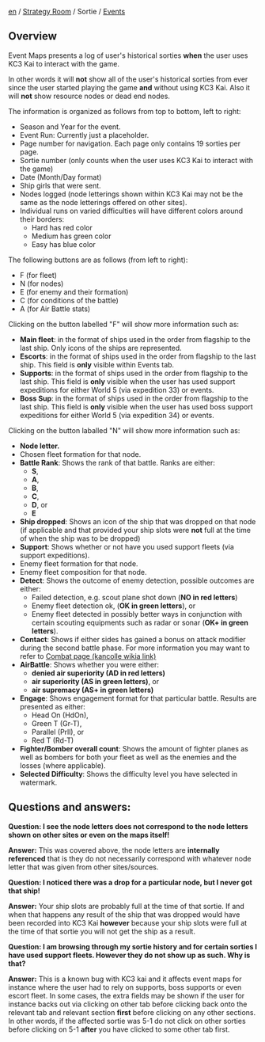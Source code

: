 [en](https://github.com/KC3Kai/kc3-docs/tree/master/en) / [Strategy Room](https://github.com/KC3Kai/kc3-docs/blob/master/en/Strategy_Room.md) / Sortie / [Events](https://github.com/KC3Kai/kc3-docs/blob/master/en/Strategy_Room_-_Events.md)

Overview
--------

Event Maps presents a log of user's historical sorties **when** the user uses KC3 Kai to interact with the game.

In other words it will **not** show all of the user's historical sorties from ever since the user started playing the game **and** without using KC3 Kai. Also it will **not** show resource nodes or dead end nodes.

The information is organized as follows from top to bottom, left to right:

-   Season and Year for the event.
-   Event Run: Currently just a placeholder.
-   Page number for navigation. Each page only contains 19 sorties per page.
-   Sortie number (only counts when the user uses KC3 Kai to interact with the game)
-   Date (Month/Day format)
-   Ship girls that were sent.
-   Nodes logged (node letterings shown within KC3 Kai may not be the same as the node letterings offered on other sites).
-   Individual runs on varied difficulties will have different colors around their borders:
    -   Hard has red color
    -   Medium has green color
    -   Easy has blue color

The following buttons are as follows (from left to right):
-   F (for fleet)
-   N (for nodes)
-   E (for enemy and their formation)
-   C (for conditions of the battle)
-   A (for Air Battle stats)

Clicking on the button labelled "F" will show more information such as:

-   **Main fleet**: in the format of ships used in the order from flagship to the last ship. Only icons of the ships are represented.
-   **Escorts**: in the format of ships used in the order from flagship to the last ship. This field is **only** visible within Events tab.
-   **Supports**: in the format of ships used in the order from flagship to the last ship. This field is **only** visible when the user has used support expeditions for either World 5 (via expedition 33) or events.
-   **Boss Sup**: in the format of ships used in the order from flagship to the last ship. This field is **only** visible when the user has used boss support expeditions for either World 5 (via expedition 34) or events.

Clicking on the button laballed "N" will show more information such as:

-   **Node letter.**
-   Chosen fleet formation for that node.
-   **Battle Rank**: Shows the rank of that battle. Ranks are either:
    -   **S**,
    -   **A**,
    -   **B**,
    -   **C**,
    -   **D**, or
    -   **E**
-   **Ship dropped**: Shows an icon of the ship that was dropped on that node (if applicable and that provided your ship slots were **not** full at the time of when the ship was to be dropped)
-   **Support**: Shows whether or not have you used support fleets (via support expeditions).
-   Enemy fleet formation for that node.
-   Enemy fleet composition for that node.
-   **Detect**: Shows the outcome of enemy detection, possible outcomes are either:
    -   Failed detection, e.g. scout plane shot down (**NO in red letters**)
    -   Enemy fleet detection ok, (**OK in green letters**), or
    -   Enemy fleet detected in possibly better ways in conjunction with certain scouting equipments such as radar or sonar (**OK+ in green letters**).
-   **Contact**: Shows if either sides has gained a bonus on attack modifier during the second battle phase. For more information you may want to refer to [Combat page (kancolle wikia link)](http://kancolle.wikia.com/wiki/Combat#Contact)
-   **AirBattle**: Shows whether you were either:
    -   **denied air superiority (AD in red letters)**
    -   **air superiority (AS in green letters)**, or
    -   **air supremacy (AS+ in green letters)**
-   **Engage**: Shows engagement format for that particular battle. Results are presented as either:
    -   Head On (HdOn),
    -   Green T (Gr-T),
    -   Parallel (Prll), or
    -   Red T (Rd-T)
-   **Fighter/Bomber overall count**: Shows the amount of fighter planes as well as bombers for both your fleet as well as the enemies and the losses (where applicable).
-   **Selected Difficulty**: Shows the difficulty level you have selected in watermark.

Questions and answers:
----------------------

**Question: I see the node letters does not correspond to the node letters shown on other sites or even on the maps itself!**

**Answer:** This was covered above, the node letters are **internally referenced** that is they do not necessarily correspond with whatever node letter that was given from other sites/sources.

**Question: I noticed there was a drop for a particular node, but I never got that ship!**

**Answer:** Your ship slots are probably full at the time of that sortie. If and when that happens any result of the ship that was dropped would have been recorded into KC3 Kai **however** because your ship slots were full at the time of that sortie you will not get the ship as a result.

**Question: I am browsing through my sortie history and for certain sorties I have used support fleets. However they do not show up as such. Why is that?**

**Answer:** This is a known bug with KC3 kai and it affects event maps for instance where the user had to rely on supports, boss supports or even escort fleet. In some cases, the extra fields may be shown if the user for instance backs out via clicking on other tab before clicking back onto the relevant tab and relevant section **first** before clicking on any other sections. In other words, if the affected sortie was 5-1 do not click on other sorties before clicking on 5-1 **after** you have clicked to some other tab first.